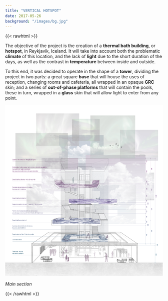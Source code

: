 ```yaml
---
title: "VERTICAL HOTSPOT"
date: 2017-05-26
background: "/images/bg.jpg"
---
```

{{< rawhtml >}}
<html>
    <head>
    <link rel="stylesheet" href="css/poststyle.css">
    </head>
    <body>
        <p>The objective of the project is the creation of a <b>thermal bath building</b>, or <b>hotspot</b>, in Reykjavik, Iceland. It will take into account both the problematic <b>climate</b> of this location, and the lack of <b>light</b> due to the short duration of the days, as well as the contrast in <b>temperature</b> between inside and outside.</p>
        <p>To this end, it was decided to operate in the shape of a <b>tower</b>, dividing the project in two parts: a great square <b>base</b> that will house the uses of reception, changing rooms and cafeteria, all wrapped in an opaque <b>GRC</b> skin; and a series of <b>out-of-phase platforms</b> that will contain the pools, these in turn, wrapped in a <b>glass</b> skin that will allow light to enter from any point.</p>
        <div class="center">
            <a target="_blank" href="images/hot01.jpg">
                <img src="images/hot01.jpg">
            </a>
            <p><em>Main section</em></p>            
        </div>
    </body>
</html>

{{< /rawhtml >}}
